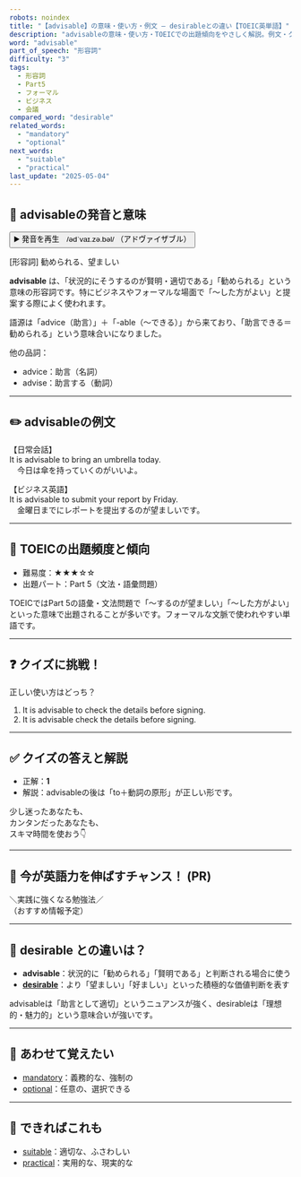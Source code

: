 ```yaml
---
robots: noindex
title: "【advisable】の意味・使い方・例文 ― desirableとの違い【TOEIC英単語】"
description: "advisableの意味・使い方・TOEICでの出題傾向をやさしく解説。例文・クイズ付きでdesirableとの違いもわかりやすく学べます。"
word: "advisable"
part_of_speech: "形容詞"
difficulty: "3"
tags:
  - 形容詞
  - Part5
  - フォーマル
  - ビジネス
  - 会議
compared_word: "desirable"
related_words:
  - "mandatory"
  - "optional"
next_words:
  - "suitable"
  - "practical"
last_update: "2025-05-04"
---
```


## 🔰 advisableの発音と意味

<button class="play-audio" onclick="playTTS('advisable')">
  <span class="play-audio-main">
    ▶️ 発音を再生　/ədˈvaɪ.zə.bəl/
  </span>
  <span class="play-audio-sub">
    （アドヴァイザブル）
  </span>
</button>

[形容詞] 勧められる、望ましい

**advisable** は、「状況的にそうするのが賢明・適切である」「勧められる」という意味の形容詞です。特にビジネスやフォーマルな場面で「～した方がよい」と提案する際によく使われます。

語源は「advice（助言）」＋「-able（～できる）」から来ており、「助言できる＝勧められる」という意味合いになりました。

他の品詞：  
- advice：助言（名詞）
- advise：助言する（動詞）

---

## ✏️ advisableの例文

【日常会話】  
It is advisable to bring an umbrella today.  
　今日は傘を持っていくのがいいよ。

【ビジネス英語】  
It is advisable to submit your report by Friday.  
　金曜日までにレポートを提出するのが望ましいです。

---

## 🎯 TOEICの出題頻度と傾向

- 難易度：★★★☆☆
- 出題パート：Part 5（文法・語彙問題）

TOEICではPart 5の語彙・文法問題で「～するのが望ましい」「～した方がよい」といった意味で出題されることが多いです。フォーマルな文脈で使われやすい単語です。

---

## ❓ クイズに挑戦！

正しい使い方はどっち？

1. It is advisable to check the details before signing.  
2. It is advisable check the details before signing.

---

## ✅ クイズの答えと解説

- 正解：**1**
- 解説：advisableの後は「to＋動詞の原形」が正しい形です。

少し迷ったあなたも、  
カンタンだったあなたも、  
スキマ時間を使おう👇️

---

## 🚀 今が英語力を伸ばすチャンス！ (PR)

<div class="info-center">
＼実践に強くなる勉強法／<br>  
（おすすめ情報予定）
</div>

---

## 🤔  desirable との違いは？

- **advisable**：状況的に「勧められる」「賢明である」と判断される場合に使う
- **[desirable](/word/desirable/)**：より「望ましい」「好ましい」といった積極的な価値判断を表す

advisableは「助言として適切」というニュアンスが強く、desirableは「理想的・魅力的」という意味合いが強いです。

---

## 🧩 あわせて覚えたい

- [mandatory](/word/mandatory/)：義務的な、強制の
- [optional](/word/optional/)：任意の、選択できる

---

## 📖 できればこれも

- [suitable](/word/suitable/)：適切な、ふさわしい
- [practical](/word/practical/)：実用的な、現実的な

<!-- cvid: aid17_bid46 -->
